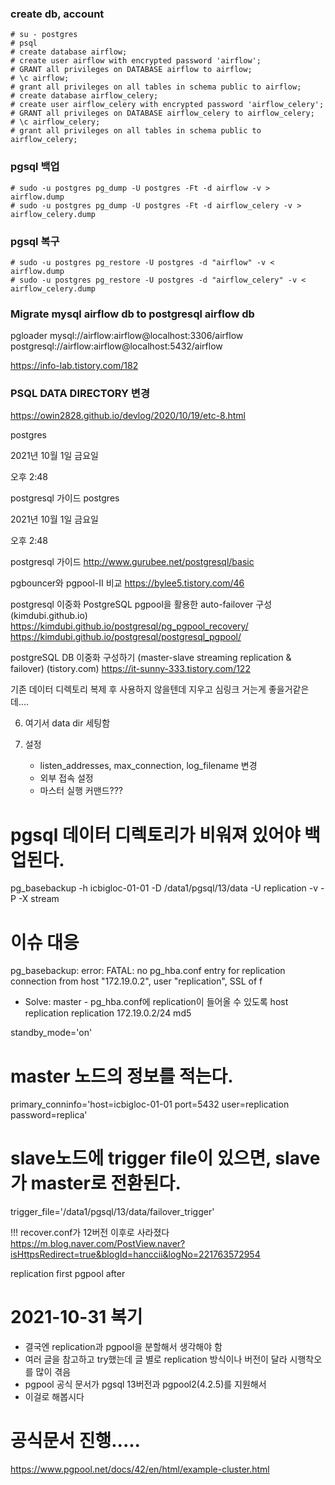 ### create db, account

```
# su - postgres
# psql
# create database airflow;
# create user airflow with encrypted password 'airflow';
# GRANT all privileges on DATABASE airflow to airflow;
# \c airflow;
# grant all privileges on all tables in schema public to airflow;
# create database airflow_celery;
# create user airflow_celery with encrypted password 'airflow_celery';
# GRANT all privileges on DATABASE airflow_celery to airflow_celery;
# \c airflow_celery;
# grant all privileges on all tables in schema public to airflow_celery;
```


### pgsql 백업

```
# sudo -u postgres pg_dump -U postgres -Ft -d airflow -v > airflow.dump
# sudo -u postgres pg_dump -U postgres -Ft -d airflow_celery -v > airflow_celery.dump
```

### pgsql 복구

```
# sudo -u postgres pg_restore -U postgres -d "airflow" -v < airflow.dump
# sudo -u postgres pg_restore -U postgres -d "airflow_celery" -v < airflow_celery.dump
```
 

### Migrate mysql airflow db to postgresql airflow db
pgloader mysql://airflow:airflow@localhost:3306/airflow postgresql://airflow:airflow@localhost:5432/airflow

https://info-lab.tistory.com/182


### PSQL DATA DIRECTORY 변경
https://owin2828.github.io/devlog/2020/10/19/etc-8.html


postgres

2021년 10월 1일 금요일

오후 2:48

postgresql 가이드
postgres

2021년 10월 1일 금요일

오후 2:48

postgresql 가이드
http://www.gurubee.net/postgresql/basic

pgbouncer와 pgpool-II 비교 
https://bylee5.tistory.com/46

postgresql 이중화
PostgreSQL pgpool을 활용한 auto-failover 구성 (kimdubi.github.io)
https://kimdubi.github.io/postgresql/pg_pgpool_recovery/
https://kimdubi.github.io/postgresql/postgresql_pgpool/

postgreSQL DB 이중화 구성하기 (master-slave streaming replication & failover) (tistory.com)
https://it-sunny-333.tistory.com/122





기존 데이터 디렉토리 복제 후 사용하지 않을텐데
지우고 심링크 거는게 좋을거같은데....

6. 여기서 data dir 세팅함

7. 설정
   - listen_addresses, max_connection, log_filename 변경
   - 외부 접속 설정
   - 마스터 실행 커맨드???


# pgsql 데이터 디렉토리가 비워져 있어야 백업된다.
pg_basebackup -h icbigloc-01-01 -D /data1/pgsql/13/data -U replication -v -P -X stream

# 이슈 대응
pg_basebackup: error: FATAL:  no pg_hba.conf entry for replication connection from host "172.19.0.2", user "replication", SSL of
f
* Solve: master - pg_hba.conf에 replication이 들어올 수 있도록
host replication replication 172.19.0.2/24 md5



standby_mode='on'

# master 노드의 정보를 적는다.

primary_conninfo='host=icbigloc-01-01 port=5432 user=replication password=replica'

# slave노드에 trigger file이 있으면, slave가 master로 전환된다.

trigger_file='/data1/pgsql/13/data/failover_trigger'



!!! recover.conf가 12버전 이후로 사라졌다
https://m.blog.naver.com/PostView.naver?isHttpsRedirect=true&blogId=hanccii&logNo=221763572954


replication first
pgpool after


# 2021-10-31 복기
   - 결국엔 replication과 pgpool을 분할해서 생각해야 함
   - 여러 글을 참고하고 try했는데 글 별로 replication 방식이나 버전이 달라 시행착오를 많이 겪음
   - pgpool 공식 문서가 pgsql 13버전과 pgpool2(4.2.5)를 지원해서
   - 이걸로 해봅시다

# 공식문서 진행.....
https://www.pgpool.net/docs/42/en/html/example-cluster.html